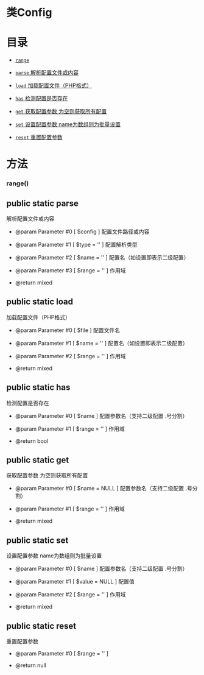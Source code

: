 # 类Config

# 目录


* [`range` ](#range)

* [`parse` 解析配置文件或内容](#parse)

* [`load` 加载配置文件（PHP格式）](#load)

* [`has` 检测配置是否存在](#has)

* [`get` 获取配置参数 为空则获取所有配置](#get)

* [`set` 设置配置参数 name为数组则为批量设置](#set)

* [`reset` 重置配置参数](#reset)

# 方法

### range()
## <span id = "parse"> public static parse</span>
解析配置文件或内容

* @param Parameter #0 [ <required> $config ] 配置文件路径或内容
* @param Parameter #1 [ <optional> $type = '' ] 配置解析类型
* @param Parameter #2 [ <optional> $name = '' ] 配置名（如设置即表示二级配置）
* @param Parameter #3 [ <optional> $range = '' ] 作用域

* @return mixed 



## <span id = "load"> public static load</span>
加载配置文件（PHP格式）

* @param Parameter #0 [ <required> $file ] 配置文件名
* @param Parameter #1 [ <optional> $name = '' ] 配置名（如设置即表示二级配置）
* @param Parameter #2 [ <optional> $range = '' ] 作用域

* @return mixed 



## <span id = "has"> public static has</span>
检测配置是否存在

* @param Parameter #0 [ <required> $name ] 配置参数名（支持二级配置 .号分割）
* @param Parameter #1 [ <optional> $range = '' ] 作用域

* @return bool 



## <span id = "get"> public static get</span>
获取配置参数 为空则获取所有配置

* @param Parameter #0 [ <optional> $name = NULL ] 配置参数名（支持二级配置 .号分割）
* @param Parameter #1 [ <optional> $range = '' ] 作用域

* @return mixed 



## <span id = "set"> public static set</span>
设置配置参数 name为数组则为批量设置

* @param Parameter #0 [ <required> $name ] 配置参数名（支持二级配置 .号分割）
* @param Parameter #1 [ <optional> $value = NULL ] 配置值
* @param Parameter #2 [ <optional> $range = '' ] 作用域

* @return mixed 



## <span id = "reset"> public static reset</span>
重置配置参数

* @param Parameter #0 [ <optional> $range = '' ] 

* @return null



